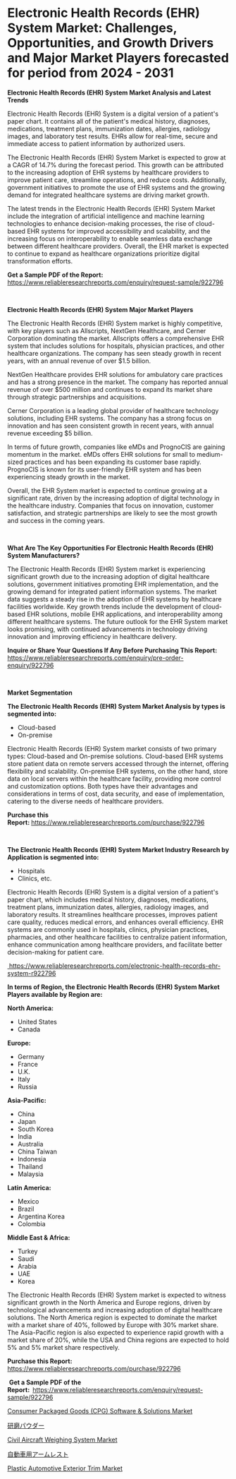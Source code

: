 <p><h1>Electronic Health Records (EHR) System Market: Challenges, Opportunities, and Growth Drivers and Major Market Players forecasted for period from 2024 - 2031</h1></p><p><strong>Electronic Health Records (EHR) System Market Analysis and Latest Trends</strong></p>
<p><p>Electronic Health Records (EHR) System is a digital version of a patient's paper chart. It contains all of the patient's medical history, diagnoses, medications, treatment plans, immunization dates, allergies, radiology images, and laboratory test results. EHRs allow for real-time, secure and immediate access to patient information by authorized users.</p><p>The Electronic Health Records (EHR) System Market is expected to grow at a CAGR of 14.7% during the forecast period. This growth can be attributed to the increasing adoption of EHR systems by healthcare providers to improve patient care, streamline operations, and reduce costs. Additionally, government initiatives to promote the use of EHR systems and the growing demand for integrated healthcare systems are driving market growth.</p><p>The latest trends in the Electronic Health Records (EHR) System Market include the integration of artificial intelligence and machine learning technologies to enhance decision-making processes, the rise of cloud-based EHR systems for improved accessibility and scalability, and the increasing focus on interoperability to enable seamless data exchange between different healthcare providers. Overall, the EHR market is expected to continue to expand as healthcare organizations prioritize digital transformation efforts.</p></p>
<p><strong>Get a Sample PDF of the Report:&nbsp;</strong> <a href="https://www.reliableresearchreports.com/enquiry/request-sample/922796">https://www.reliableresearchreports.com/enquiry/request-sample/922796</a></p>
<p>&nbsp;</p>
<p><strong>Electronic Health Records (EHR) System Major Market Players</strong></p>
<p><p>The Electronic Health Records (EHR) System market is highly competitive, with key players such as Allscripts, NextGen Healthcare, and Cerner Corporation dominating the market. Allscripts offers a comprehensive EHR system that includes solutions for hospitals, physician practices, and other healthcare organizations. The company has seen steady growth in recent years, with an annual revenue of over $1.5 billion.</p><p>NextGen Healthcare provides EHR solutions for ambulatory care practices and has a strong presence in the market. The company has reported annual revenue of over $500 million and continues to expand its market share through strategic partnerships and acquisitions.</p><p>Cerner Corporation is a leading global provider of healthcare technology solutions, including EHR systems. The company has a strong focus on innovation and has seen consistent growth in recent years, with annual revenue exceeding $5 billion.</p><p>In terms of future growth, companies like eMDs and PrognoCIS are gaining momentum in the market. eMDs offers EHR solutions for small to medium-sized practices and has been expanding its customer base rapidly. PrognoCIS is known for its user-friendly EHR system and has been experiencing steady growth in the market.</p><p>Overall, the EHR System market is expected to continue growing at a significant rate, driven by the increasing adoption of digital technology in the healthcare industry. Companies that focus on innovation, customer satisfaction, and strategic partnerships are likely to see the most growth and success in the coming years.</p></p>
<p>&nbsp;</p>
<p><strong>What Are The Key Opportunities For Electronic Health Records (EHR) System Manufacturers?</strong></p>
<p><p>The Electronic Health Records (EHR) System market is experiencing significant growth due to the increasing adoption of digital healthcare solutions, government initiatives promoting EHR implementation, and the growing demand for integrated patient information systems. The market data suggests a steady rise in the adoption of EHR systems by healthcare facilities worldwide. Key growth trends include the development of cloud-based EHR solutions, mobile EHR applications, and interoperability among different healthcare systems. The future outlook for the EHR System market looks promising, with continued advancements in technology driving innovation and improving efficiency in healthcare delivery.</p></p>
<p><strong>Inquire or Share Your Questions If Any Before Purchasing This Report:</strong> <a href="https://www.reliableresearchreports.com/enquiry/pre-order-enquiry/922796">https://www.reliableresearchreports.com/enquiry/pre-order-enquiry/922796</a></p>
<p>&nbsp;</p>
<p><strong>Market Segmentation</strong></p>
<p><strong>The Electronic Health Records (EHR) System Market Analysis by types is segmented into:</strong></p>
<p><ul><li>Cloud-based</li><li>On-premise</li></ul></p>
<p><p>Electronic Health Records (EHR) System market consists of two primary types: Cloud-based and On-premise solutions. Cloud-based EHR systems store patient data on remote servers accessed through the internet, offering flexibility and scalability. On-premise EHR systems, on the other hand, store data on local servers within the healthcare facility, providing more control and customization options. Both types have their advantages and considerations in terms of cost, data security, and ease of implementation, catering to the diverse needs of healthcare providers.</p></p>
<p><strong>Purchase this Report:&nbsp;</strong><a href="https://www.reliableresearchreports.com/purchase/922796">https://www.reliableresearchreports.com/purchase/922796</a></p>
<p>&nbsp;</p>
<p><strong>The Electronic Health Records (EHR) System Market Industry Research by Application is segmented into:</strong></p>
<p><ul><li>Hospitals</li><li>Clinics, etc.</li></ul></p>
<p><p>Electronic Health Records (EHR) System is a digital version of a patient's paper chart, which includes medical history, diagnoses, medications, treatment plans, immunization dates, allergies, radiology images, and laboratory results. It streamlines healthcare processes, improves patient care quality, reduces medical errors, and enhances overall efficiency. EHR systems are commonly used in hospitals, clinics, physician practices, pharmacies, and other healthcare facilities to centralize patient information, enhance communication among healthcare providers, and facilitate better decision-making for patient care.</p></p>
<p><a href="https://www.reliableresearchreports.com/electronic-health-records-ehr-system-r922796">&nbsp;https://www.reliableresearchreports.com/electronic-health-records-ehr-system-r922796</a></p>
<p><strong>In terms of Region, the Electronic Health Records (EHR) System Market Players available by Region are:</strong></p>
<p>
    <p> <strong> North America: </strong>
        <ul>
            <li>United States</li>
            <li>Canada</li>
        </ul>
        </p> 
    <p> <strong> Europe: </strong>
        <ul>
            <li>Germany</li>
            <li>France</li>
            <li>U.K.</li>
            <li>Italy</li>
            <li>Russia</li>
        </ul>
        </p> 
    <p> <strong> Asia-Pacific: </strong>
        <ul>
            <li>China</li>
            <li>Japan</li>
            <li>South Korea</li>
            <li>India</li>
            <li>Australia</li>
            <li>China Taiwan</li>
            <li>Indonesia</li>
            <li>Thailand</li>
            <li>Malaysia</li>
        </ul>
        </p> 
    <p> <strong> Latin America: </strong>
        <ul>
            <li>Mexico</li>
            <li>Brazil</li>
            <li>Argentina Korea</li>
            <li>Colombia</li>
        </ul>
        </p> 
    <p> <strong> Middle East & Africa: </strong>
        <ul>
            <li>Turkey</li>
            <li>Saudi</li>
            <li>Arabia</li>
            <li>UAE</li>
            <li>Korea</li>
        </ul>
    </p>
    </p>
<p><p>The Electronic Health Records (EHR) System market is expected to witness significant growth in the North America and Europe regions, driven by technological advancements and increasing adoption of digital healthcare solutions. The North America region is expected to dominate the market with a market share of 40%, followed by Europe with 30% market share. The Asia-Pacific region is also expected to experience rapid growth with a market share of 20%, while the USA and China regions are expected to hold 5% and 5% market share respectively.</p></p>
<p><strong>Purchase this Report: </strong><a href="https://www.reliableresearchreports.com/purchase/922796">https://www.reliableresearchreports.com/purchase/922796</a></p>
<p>&nbsp;<strong>Get a Sample PDF of the Report:&nbsp;&nbsp;</strong><a href="https://www.reliableresearchreports.com/enquiry/request-sample/922796">https://www.reliableresearchreports.com/enquiry/request-sample/922796</a></p>
<p><strong></strong></p>
<p><p><a href="https://github.com/MaraKoelpin2023/Market-Research-Report-List-1/blob/main/consumer-packaged-goods-cpg-software-solutions-market.md">Consumer Packaged Goods (CPG) Software & Solutions Market</a></p><p><a href="https://github.com/KaydenJohns1964/Market-Research-Report-List-1/blob/main/360874161111.md">研磨パウダー</a></p><p><a href="https://www.linkedin.com/pulse/decoding-civil-aircraft-weighing-system-market-deep-dive-latest-edmcf">Civil Aircraft Weighing System Market</a></p><p><a href="https://github.com/decker5351/Market-Research-Report-List-1/blob/main/549991861112.md">自動車用アームレスト</a></p><p><a href="https://www.linkedin.com/pulse/plastic-automotive-exterior-trim-market-analysis-examines-ocarf">Plastic Automotive Exterior Trim Market</a></p></p>